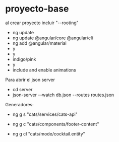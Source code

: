# proyecto-base

al crear proyecto incluir "--rooting"

- ng update
- ng update @angular/core @angular/cli
- ng add @angular/material
- y
- y
- indigo/pink
- y
- include and enable animations

Para abrir el json server

 - cd server
 - json-server --watch db.json --routes routes.json

Generadores:

- ng g s "cats/services/cats-api"

- ng g c "cats/components/footer-content"

- ng g cl "cats/mode/cocktail.entity"
